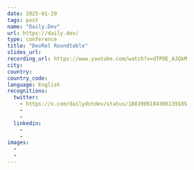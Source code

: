 ```yaml
---
date: 2025-01-29
tags: post
name: "Daily.Dev"
url: https://daily.dev/
type: conference
title: "DevRel Roundtable"
slides_url:
recording_url: https://www.youtube.com/watch?v=dTPOE_AJQkM
city: 
country: 
country_code: 
language: English
recognitions:
  twitter:
    - https://x.com/dailydotdev/status/1883906104306139185
    - 
    - 
  linkedin:
    - 
    - 
images:
  - 
  - 
---
```

